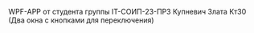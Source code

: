 WPF-APP от студента группы IT-СОИП-23-ПР3 Купневич Злата
Кт30 (Два окна с кнопками для переключения)
